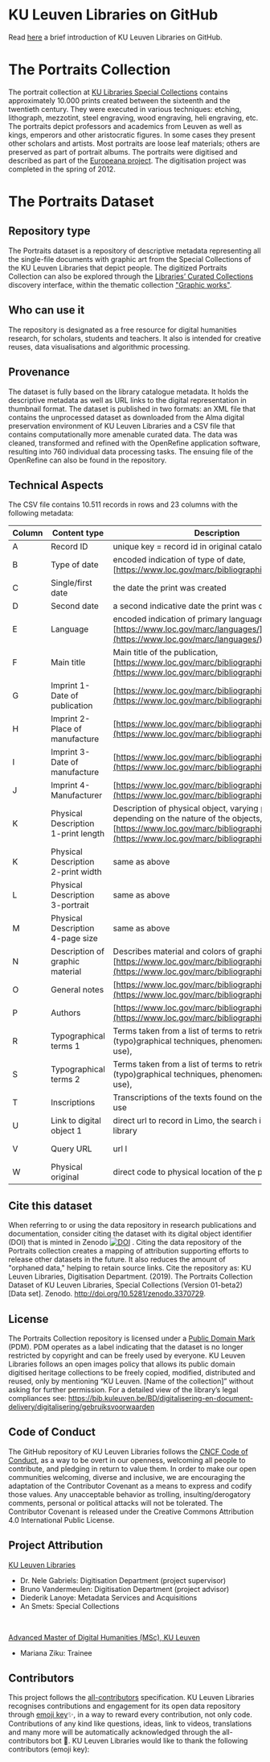 
# KU Leuven Libraries on GitHub

Read [here](https://github.com/KU-Leuven-Libraries/Welcome-to-KU-Libraries-OpenGLAM/blob/master/README.md) a brief introduction of KU Leuven Libraries on GitHub.  

# The Portraits Collection
The portrait collection at [KU Libraries Special Collections](https://bib.kuleuven.be/bijzondere-collecties/english/home) contains approximately 10.000 prints created between the sixteenth and the twentieth century. They were executed in various techniques: etching, lithograph, mezzotint, steel engraving, wood engraving, heli engraving, etc. The portraits depict professors and academics from Leuven as well as kings, emperors and other aristocratic figures. In some cases they present other scholars and artists. Most portraits are loose leaf materials; others are preserved as part of portrait albums. The portraits were digitised and described as part of the [Europeana project](https://www.europeana.eu/portal/en). The digitisation project was completed in the spring of 2012. 

# The Portraits Dataset
## Repository type
The Portraits dataset is a repository of descriptive metadata representing all the single-file documents with graphic art from the Special Collections of the KU Leuven Libraries that depict people. The digitized Portraits Collection can also be explored through the [Libraries’ Curated Collections](https://limo.libis.be/primo-explore/collectionDiscovery?vid=KULeuven&collectionId=81386064490001488&lang=en_US) discovery interface, within the thematic collection ["Graphic works"](https://limo.libis.be/primo-explore/collectionDiscovery?vid=KULeuven&collectionId=81411248760001488&lang=en_US&query=any,contains,portraits). 



## Who can use it
The repository is designated as a free resource for digital humanities research, for scholars, students and teachers. It also is intended for creative reuses, data visualisations and algorithmic processing.

## Provenance
The dataset is fully based on the library catalogue metadata. It holds the descriptive metadata as well as URL links to the digital representation in thumbnail format. The dataset is published in two formats: an XML file that contains the unprocessed dataset as downloaded from the Alma digital preservation environment of KU Leuven Libraries and a CSV file that contains computationally more amenable curated data. The data was cleaned, transformed and refined with the OpenRefine application software, resulting into 760 individual data processing tasks. The ensuing file of the OpenRefine can also be found in the repository. 

## Technical Aspects
The CSV file contains 10.511 records in rows and 23 columns with the following metadata:


| Column | Content type | Description| Instance
|--|--|--|--|
| A | Record ID |  unique key = record id in original cataloging system | 9.98511173010149E+015
| B | Type of date | encoded indication of type of date, [https://www.loc.gov/marc/bibliographic/bd008a.html] | q
| C | Single/first date | the date the print was created | 16uu
| D | Second date | a second indicative date the print was created | \\\\
| E | Language | encoded indication of primary language of publication, [https://www.loc.gov/marc/languages/](https://www.loc.gov/marc/languages/) | lat
| F | Main title | Main title of the publication, [https://www.loc.gov/marc/bibliographic/bd245.html](https://www.loc.gov/marc/bibliographic/bd245.html) | 00$aHenricus van Baelen
| G | Imprint 1-Date of publication | [https://www.loc.gov/marc/bibliographic/bd260.html](https://www.loc.gov/marc/bibliographic/bd260.html) | \$cs.d
| H | Imprint 2-Place of manufacture | [https://www.loc.gov/marc/bibliographic/bd264.html](https://www.loc.gov/marc/bibliographic/bd264.html) | Gravenhage
| I | Imprint 3-Date of manufacture | [https://www.loc.gov/marc/bibliographic/bd264.html](https://www.loc.gov/marc/bibliographic/bd264.html) | date mentioned on print
| J | Imprint 4-Manufacturer | [https://www.loc.gov/marc/bibliographic/bd260.html](https://www.loc.gov/marc/bibliographic/bd260.html) | F.L. Dony & Comp.
| K | Physical Description 1-print length | Description of physical object, varying parameters depending on the nature of the objects, [https://www.loc.gov/marc/bibliographic/bd300.html](https://www.loc.gov/marc/bibliographic/bd300.html) | 242
| K | Physical Description 2-print width | same as above | 152
| L | Physical Description 3-portrait | same as above | 218 x 152 mm
| M | Physical Description 4-page size | same as above | 
| N | Description of graphic material | Describes material and colors of graphic material, [https://www.loc.gov/marc/bibliographic/bd340.html](https://www.loc.gov/marc/bibliographic/bd340.html) | 
| O | General notes | [https://www.loc.gov/marc/bibliographic/bd500.html](https://www.loc.gov/marc/bibliographic/bd500.html) | \\$oBlack-and-white
| P | Authors | [https://www.loc.gov/marc/bibliographic/bd700.html](https://www.loc.gov/marc/bibliographic/bd700.html) | \\$atitel gecreeÌ erd door catalograaf
| R | Typographical terms 1 | Terms taken from a list of terms to retrieve certain (typo)graphical techniques, phenomena etc.(local use), | etching
| S | Typographical terms 2 | Terms taken from a list of terms to retrieve certain (typo)graphical techniques, phenomena etc.(local use), | engraving
| T | Inscriptions | Transcriptions of the texts found on the portraits, local use | \\$aHENRICVS VAN BAELEN / PICTOR ANTV: HVMANARVM FIGVRARVM VETVSTATIS CVLTOR
| U | Link to digital object 1 | direct url to record in Limo, the search interface of the library | http://resolver.libis.be/FL4856542/thumbnail
| V | Query URL | url l | https://limo.libis.be/primo-explore/search?query=any,contains,9985111730101488&tab=all_content_tab&search_scope=ALL_CONTENT&vid=KULeuven
| W | Physical original | direct code to physical location of the print |  KU Leuven Libraries BIBC BRES RC97/094




## Cite this dataset
When referring to or using the data repository in research publications and documentation, consider citing the dataset with its digital object identifier (DOI) that is minted in Zenodo [![DOI](https://zenodo.org/badge/203035328.svg)](https://zenodo.org/badge/latestdoi/203035328)
. Citing the data repository of the Portraits collection creates a mapping of attribution supporting efforts to release other datasets in the future. It also reduces the amount of "orphaned data," helping to retain source links. 
Cite the repository as: KU Leuven Libraries, Digitisation Department. (2019). The Portraits Collection Dataset of KU Leuven Libraries, Special Collections (Version 01-beta2) [Data set]. Zenodo. http://doi.org/10.5281/zenodo.3370729.

## License    
The Portraits Collection repository is licensed under a [Public Domain Mark](https://creativecommons.org/share-your-work/public-domain/pdm/) (PDM). PDM operates as a label indicating that the dataset is no longer restricted by copyright and can be freely used by everyone. 
KU Leuven Libraries follows an open images policy that allows its public domain digitised heritage collections to be freely copied, modified, distributed and reused, only by mentioning “KU Leuven. [Name of the collection]” without asking for further permission. For a detailed view of the library’s legal compliances see:
https://bib.kuleuven.be/BD/digitalisering-en-document-delivery/digitalisering/gebruiksvoorwaarden 

## Code of Conduct
The GitHub repository of KU Leuven Libraries follows the [CNCF Code of Conduct](https://github.com/cncf/foundation/blob/master/code-of-conduct.md), as a way to be overt in our openness, welcoming all people to contribute, and pledging in return to value them. In order to make our open communities welcoming, diverse and inclusive, we are encouraging the adaptation of the Contributor Covenant as a means to express and codify those values. Any unacceptable behavior as trolling, insulting/derogatory comments, personal or political attacks will not be tolerated. The Contributor Covenant is released under the Creative Commons Attribution 4.0 International Public License.

## Project Attribution
[KU Leuven Libraries](https://bib.kuleuven.be/english)
* Dr. Nele Gabriels: Digitisation Department (project supervisor) 
* Bruno Vandermeulen: Digitisation Department (project advisor)
* Diederik Lanoye: Metadata Services and Acquisitions
* An Smets: Special Collections 
<br/>

[Advanced Master of Digital Humanities (MSc), KU Leuven](https://set.kuleuven.be/onderwijs/mdh)
* Mariana Ziku: Trainee

## Contributors
This project follows the [all-contributors](https://allcontributors.org) specification. KU Leuven Libraries recognises contributions and engagement for its open data repository through [emoji key](https://allcontributors.org/docs/en/emoji-key)✨, in a way to reward every contribution, not only code. Contributions of any kind like questions, ideas, link to videos, translations and many more will be automatically acknowledged through the all-contributors bot 🤖.
KU Leuven Libraries would like to thank the following contributors (emoji key):
